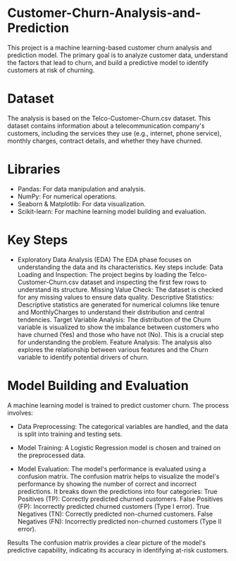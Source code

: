 # Customer-Churn-Analysis-and-Prediction
This project is a machine learning-based customer churn analysis and prediction model. The primary goal is to analyze customer data, understand the factors that lead to churn, and build a predictive model to identify customers at risk of churning.

# Dataset
The analysis is based on the Telco-Customer-Churn.csv dataset. This dataset contains information about a telecommunication company's customers, including the services they use (e.g., internet, phone service), monthly charges, contract details, and whether they have churned.

# Libraries 
- Pandas: For data manipulation and analysis.
- NumPy: For numerical operations.
- Seaborn & Matplotlib: For data visualization.
- Scikit-learn: For machine learning model building and evaluation.
  
# Key Steps
- Exploratory Data Analysis (EDA)
The EDA phase focuses on understanding the data and its characteristics. Key steps include:
Data Loading and Inspection: The project begins by loading the Telco-Customer-Churn.csv dataset and inspecting the first few rows to understand its structure.
Missing Value Check: The dataset is checked for any missing values to ensure data quality.
Descriptive Statistics: Descriptive statistics are generated for numerical columns like tenure and MonthlyCharges to understand their distribution and central tendencies.
Target Variable Analysis: The distribution of the Churn variable is visualized to show the imbalance between customers who have churned (Yes) and those who have not (No). This is a crucial step for understanding the problem.
Feature Analysis: The analysis also explores the relationship between various features and the Churn variable to identify potential drivers of churn.

# Model Building and Evaluation
A machine learning model is trained to predict customer churn. The process involves:

- Data Preprocessing: The categorical variables are handled, and the data is split into training and testing sets.

- Model Training: A Logistic Regression model is chosen and trained on the preprocessed data.

- Model Evaluation: The model's performance is evaluated using a confusion matrix. The confusion matrix helps to visualize the model's performance by showing the number of correct and incorrect predictions. It breaks down the predictions into four categories:
True Positives (TP): Correctly predicted churned customers.
False Positives (FP): Incorrectly predicted churned customers (Type I error).
True Negatives (TN): Correctly predicted non-churned customers.
False Negatives (FN): Incorrectly predicted non-churned customers (Type II error).

Results
The confusion matrix provides a clear picture of the model's predictive capability, indicating its accuracy in identifying at-risk customers.

